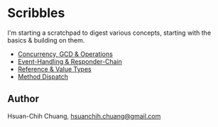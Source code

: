 # Scribbles

I'm starting a scratchpad to digest various concepts, starting with the basics & building on them.

* [Concurrency, GCD & Operations](iOS-OSX/Concurrency-GCD-Operations.md)
* [Event-Handling & Responder-Chain](iOS-OSX/Event-Handling-And-Responder-Chain.md)
* [Reference & Value Types](iOS-OSX/References-And-Values.md)
* [Method Dispatch](iOS-OSX/Method-Dispatch.md)

## Author

Hsuan-Chih Chuang, <hsuanchih.chuang@gmail.com>
